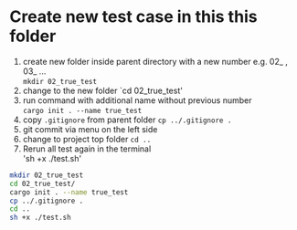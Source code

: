 # Create new test case in this this folder

1. create new folder inside parent directory with a new number
e.g. 02_ , 03_ ...  
`mkdir 02_true_test`
2. change to the new folder 
`cd 02_true_test'
3. run command with additional name without previous number  
`cargo init . --name true_test`
4. copy `.gitignore` from parent folder
`cp ../.gitignore . `
5. git commit via menu on the left side
6. change to project top folder 
`cd ..`
7. Rerun all test again in the terminal   
'sh +x ./test.sh'




``` bash
mkdir 02_true_test 
cd 02_true_test/
cargo init . --name true_test
cp ../.gitignore .
cd ..
sh +x ./test.sh
```
